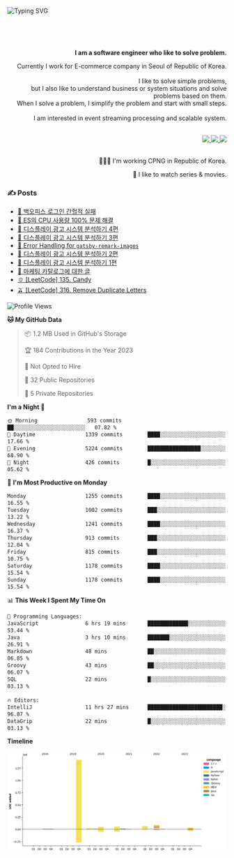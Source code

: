 ![Typing SVG](https://readme-typing-svg.herokuapp.com/?lines=Hello,+I'm+Changkwon+😎&height=150&width=1024&size=40&color=458588&background=282828&center=true&vCenter=true&multiline=false&duration=2000&pause=0)

<div align=right>
  <br/>
  <br/>  
  <br/>
  
  **I am a software engineer who like to solve problem.**<br/>
  
  Currently I work for E-commerce company in Seoul of Republic of Korea.<br/>
  <br/>
  I like to solve simple problems,<br/>
  but I also like to understand business or system situations and solve problems based on them.<br/>
  When I solve a problem, I simplify the problem and start with small steps.<br/>
  <br/>
  I am interested in event streaming processing and scalable system.<br/>
  <br/>

  <a href="https://www.linkedin.com/in/changkwon-jeong-754376135/" target="_blank">
    <img src="https://img.shields.io/badge/LinkedIn-305D61.svg?&style=for-the-badge&logo=linkedin&logoColor=ffffff&labelColor=305D61&logoWidth=20"/>
  </a>
  <a href="http://spearkkk.dev/en/resume/" target="_blank">
    <img src="https://img.shields.io/badge/resume-305D61.svg?&style=for-the-badge&logo=ReadtheDocs&logoColor=ffffff&labelColor=305D61&logoWidth=20"/>
  </a>
  <a href="https://spearkkk.dev/" target="_blank">
    <img src="https://img.shields.io/badge/blog-305D61.svg?&style=for-the-badge&logo=ReadtheDocs&logoColor=ffffff&labelColor=305D61&logoWidth=20"/>
  </a>
  
  <br/>
  <br/>
  
  👨🏼‍💻 I'm working CPNG in Republic of Korea.
  <br/>
  
  🍿 I like to watch series & movies.
  <br/>

</div>
  
<div align=left>
  
  <div>
    
  ### ✍️ Posts
    
  </div>
  
  <!-- BLOGPOSTS:START -->
- [🍆 백오피스 로그인 간헐적 실패](https://spearkkk.dev/back-office-login-failure)
- [🧄 ES의 CPU 사용량 100% 문제 해결](https://spearkkk.dev/es-cpu-100-trouble-shooting)
- [🍈 디스플레이 광고 시스템 분석하기 4편](https://spearkkk.dev/display-advertising-system-analysis-4)
- [🍊 디스플레이 광고 시스템 분석하기 3편](https://spearkkk.dev/display-advertising-system-analysis-3)
- [🍉 Error Handling for `gatsby-remark-images`](https://spearkkk.dev/error-handling-for-gatsby-remark-images)
- [🍈 디스플레이 광고 시스템 분석하기 2편](https://spearkkk.dev/display-advertising-system-analysis-2)
- [🍇 디스플레이 광고 시스템 분석하기 1편](https://spearkkk.dev/display-advertising-system-analysis-1)
- [🍋 마케팅 카탈로그에 대한 글](https://spearkkk.dev/about-marketing-catalog)
- [🫑 [LeetCode] 135. Candy](https://spearkkk.dev/leetcode-135-candy)
- [🫒 [LeetCode] 316. Remove Duplicate Letters](https://spearkkk.dev/leetcode-316-remove-duplicate-letters)
<!-- BLOGPOSTS:END -->

  
<!--START_SECTION:waka-->
![Profile Views](http://img.shields.io/badge/Profile%20Views-23-blue)

**🐱 My GitHub Data** 

> 📦 1.2 MB Used in GitHub's Storage 
 > 
> 🏆 184 Contributions in the Year 2023
 > 
> 🚫 Not Opted to Hire
 > 
> 📜 32 Public Repositories 
 > 
> 🔑 5 Private Repositories 
 > 
**I'm a Night 🦉** 

```text
🌞 Morning                593 commits         ██░░░░░░░░░░░░░░░░░░░░░░░   07.82 % 
🌆 Daytime                1339 commits        ████░░░░░░░░░░░░░░░░░░░░░   17.66 % 
🌃 Evening                5224 commits        █████████████████░░░░░░░░   68.90 % 
🌙 Night                  426 commits         █░░░░░░░░░░░░░░░░░░░░░░░░   05.62 % 
```
📅 **I'm Most Productive on Monday** 

```text
Monday                   1255 commits        ████░░░░░░░░░░░░░░░░░░░░░   16.55 % 
Tuesday                  1002 commits        ███░░░░░░░░░░░░░░░░░░░░░░   13.22 % 
Wednesday                1241 commits        ████░░░░░░░░░░░░░░░░░░░░░   16.37 % 
Thursday                 913 commits         ███░░░░░░░░░░░░░░░░░░░░░░   12.04 % 
Friday                   815 commits         ███░░░░░░░░░░░░░░░░░░░░░░   10.75 % 
Saturday                 1178 commits        ████░░░░░░░░░░░░░░░░░░░░░   15.54 % 
Sunday                   1178 commits        ████░░░░░░░░░░░░░░░░░░░░░   15.54 % 
```


📊 **This Week I Spent My Time On** 

```text
💬 Programming Languages: 
JavaScript               6 hrs 19 mins       █████████████░░░░░░░░░░░░   53.44 % 
Java                     3 hrs 10 mins       ███████░░░░░░░░░░░░░░░░░░   26.91 % 
Markdown                 48 mins             ██░░░░░░░░░░░░░░░░░░░░░░░   06.85 % 
Groovy                   43 mins             ██░░░░░░░░░░░░░░░░░░░░░░░   06.07 % 
SQL                      22 mins             █░░░░░░░░░░░░░░░░░░░░░░░░   03.13 % 

🔥 Editors: 
IntelliJ                 11 hrs 27 mins      ████████████████████████░   96.87 % 
DataGrip                 22 mins             █░░░░░░░░░░░░░░░░░░░░░░░░   03.13 % 
```

**Timeline**

![Lines of Code chart](https://raw.githubusercontent.com/spearkkk/spearkkk/main/assets/bar_graph.png)


<!--END_SECTION:waka-->
</div>

